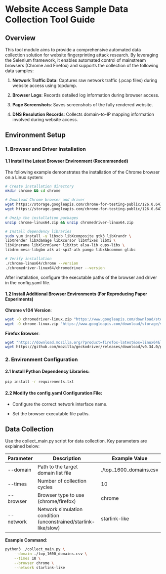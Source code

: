 # Website Access Sample Data Collection Tool Guide

## Overview
This tool module aims to provide a comprehensive automated data collection solution for website fingerprinting attack research. By leveraging the Selenium framework, it enables automated control of mainstream browsers (Chrome and Firefox) and supports the collection of the following data samples:

1. **Network Traffic Data**: Captures raw network traffic (.pcap files) during website access using tcpdump.

2. **Browser Logs**: Records detailed log information during browser access.

3. **Page Screenshots**: Saves screenshots of the fully rendered website.

4. **DNS Resolution Records**: Collects domain-to-IP mapping information involved during website access.

## Environment Setup

### 1. Browser and Driver Installation
#### 1.1 Install the Latest Browser Environment (Recommended)
The following example demonstrates the installation of the Chrome browser on a Linux system:

```bash
# Create installation directory
mkdir chrome && cd chrome

# Download Chrome browser and driver
wget https://storage.googleapis.com/chrome-for-testing-public/126.0.6478.126/linux64/chromedriver-linux64.zip
wget https://storage.googleapis.com/chrome-for-testing-public/126.0.6478.126/linux64/chrome-linux64.zip

# Unzip the installation packages
unzip chrome-linux64.zip && unzip chromedriver-linux64.zip

# Install dependency libraries
sudo yum install -y libxcb libXcomposite gtk3 libXrandr \
libXrender libXdamage libXcursor libXfixes libXi \
libXinerama libXScrnSaver libXtst alsa-lib cups-libs \
libdrm mesa-libgbm atk at-spi2-atk pango libxkbcommon glibc

# Verify installation
./chrome-linux64/chrome --version
./chromedriver-linux64/chromedriver --version
```

After installation, configure the executable paths of the browser and driver in the config.yaml file.

#### 1.2 Install Additional Browser Environments (For Reproducing Paper Experiments)

**Chrome v104 Version**:

```bash
wget -O chromedriver-linux.zip "https://www.googleapis.com/download/storage/v1/b/chromium-browser-snapshots/o/Linux_x64%2F1012728%2Fchromedriver_linux64.zip?generation=1654813050598651&alt=media"
wget -O chrome-linux.zip "https://www.googleapis.com/download/storage/v1/b/chromium-browser-snapshots/o/Linux_x64%2F1012728%2Fchrome-linux.zip?generation=1654813044687278&alt=media"
```

**Firefox Browser**:

```bash
wget "https://download.mozilla.org/?product=firefox-latest&os=linux64&lang=en-US" -O firefox.tar.bz2
wget https://github.com/mozilla/geckodriver/releases/download/v0.34.0/geckodriver-v0.34.0-linux64.tar.gz
```

### 2. Environment Configuration
#### 2.1 Install Python Dependency Libraries:
```bash
pip install -r requirements.txt
```

#### 2.2 Modify the config.yaml Configuration File:
- Configure the correct network interface name.

- Set the browser executable file paths.


## Data Collection

Use the collect_main.py script for data collection. Key parameters are explained below:

| Parameter       | Description                                     | Example Value                          |
|-------------|-------------------------------------------|---------------------------------|
| --domain    | Path to the target domain list file                    | ./top_1600_domains.csv         |
| --times     | Number of collection cycles                         | 10                             |
| --browser   | Browser type to use (chrome/firefox)   | chrome                         |
| --network   | Network simulation condition (unconstrained/starlink-like/slow) | starlink-like                 |


**Example Command**:

```bash
python3 ./collect_main.py \
    --domain ./top_1600_domains.csv \
    --times 10 \
    --browser chrome \
    --network starlink-like
```
